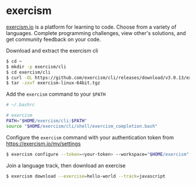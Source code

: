 # exercism

[exercism.io](https://exercism.io) is a platform for learning to code. Choose
from a variety of languages. Complete programming challenges, view other's
solutions, and get community feedback on your code.

Download and extract the exercism cli

```bash
$ cd ~
$ mkdir -p exercism/cli
$ cd exercism/cli
$ curl -OL https://github.com/exercism/cli/releases/download/v3.0.13/exercism-linux-64bit.tgz
$ tar -zxvf exercism-linux-64bit.tgz
```

Add the `exercism` command to your `$PATH`

```bash
# ~/.bashrc

# exercism
PATH="$HOME/exercism/cli:$PATH"
source "$HOME/exercism/cli/shell/exercism_completion.bash"
```

Configure the `exercism` command with your authentication token from https://exercism.io/my/settings

```bash
$ exercism configure --token=<your-token> --workspace="$HOME/exercism"
```

Join a language track, then download an exercise

```bash
$ exercism download --exercise=hello-world --track=javascript
```
